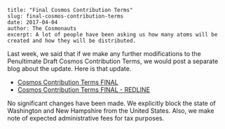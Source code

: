 ~~~
title: "Final Cosmos Contribution Terms"
slug: final-cosmos-contribution-terms
date: 2017-04-04
author: The Cosmonauts
excerpt: A lot of people have been asking us how many atoms will be created and how they will be distributed.
~~~

Last week, we said that if we make any further modifications
to the Penultimate Draft Cosmos Contribution Terms, we would
post a separate blog about the update.  Here is that update.

* [Cosmos Contribution Terms FINAL](https://github.com/cosmos/cosmos/blob/master/fundraiser/Interchain%20Cosmos%20Contribution%20Terms%20-%20FINAL%20-%20REDLINE.docx)
* [Cosmos Contribution Terms FINAL - REDLINE](https://github.com/cosmos/cosmos/blob/master/fundraiser/Interchain%20Cosmos%20Contribution%20Terms%20-%20FINAL%20-%20REDLINE.docx)

No significant changes have been made.  We explicitly block the state of Washington and New Hampshire from the United States.  Also, we make note of expected administrative fees for tax purposes.
